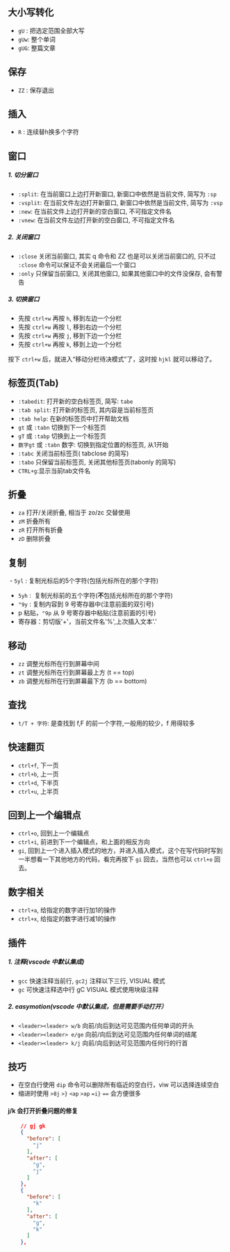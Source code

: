 ## 大小写转化
- `gU` : 把选定范围全部大写
- `gUw`: 整个单词
- `gUG`: 整篇文章

## 保存
- `ZZ` : 保存退出

## 插入
- `R` : 连续替h换多个字符

## 窗口
##### 1. 切分窗口
-   `:split`: 在当前窗口上边打开新窗口, 新窗口中依然是当前文件, 简写为 `:sp`
-   `:vsplit`: 在当前文件左边打开新窗口, 新窗口中依然是当前文件, 简写为 `:vsp`
-   `:new`: 在当前文件上边打开新的空白窗口, 不可指定文件名
-   `:vnew`: 在当前文件左边打开新的空白窗口, 不可指定文件名

#####  2. 关闭窗口
-   `:close` 关闭当前窗口, 其实 q 命令和 ZZ 也是可以关闭当前窗口的, 只不过 `:close` 命令可以保证不会关闭最后一个窗口
-   `:only` 只保留当前窗口, 关闭其他窗口, 如果其他窗口中的文件没保存, 会有警告

##### 3. 切换窗口
-   先按 `ctrl+w` 再按 `h`, 移到左边一个分栏
-   先按 `ctrl+w` 再按 `l`, 移到右边一个分栏
-   先按 `ctrl+w` 再按 `j`, 移到下边一个分栏
-   先按 `ctrl+w` 再按 `k`, 移到上边一个分栏

按下 `ctrl+w` 后，就进入“移动分栏待决模式”了，这时按 `hjkl` 就可以移动了。

## 标签页(Tab)

-   `:tabedit`: 打开新的空白标签页, 简写: `tabe`
-   `:tab split`: 打开新的标签页, 其内容是当前标签页
-   `:tab help`: 在新的标签页中打开帮助文档
-   `gt` 或 `:tabn` 切换到下一个标签页
-   `gT` 或 `:tabp` 切换到上一个标签页
-   `数字gt` 或 `:tabn` 数字: 切换到指定位置的标签页, 从1开始
-   `:tabc` 关闭当前标签页( tabclose 的简写)
-   `:tabo` 只保留当前标签页, 关闭其他标签页(tabonly 的简写)
-   `CTRL+g`:显示当前tab文件名

## 折叠
-   `za` 打开/关闭折叠, 相当于 zo/zc 交替使用
-   `zM` 折叠所有
-   `zR` 打开所有折叠
-   `zD` 删除折叠

## 复制
 - `5yl` :  复制光标后的5个字符(包括光标所在的那个字符)  
 - `5yh` :  复制光标前的五个字符(**不**包括光标所在的那个字符)
 - `"9y` :  复制内容到 9 号寄存器中(注意前面的双引号) 
 -  p 粘贴，`"9p`  从 9 号寄存器中粘贴(注意前面的引号) 
 -  寄存器：剪切版'+'，当前文件名'%',上次插入文本'.'

## 移动
-   `zz` 调整光标所在行到屏幕中间
-   `zt` 调整光标所在行到屏幕最上方 (t == top)
-   `zb` 调整光标所在行到屏幕最下方 (b == bottom)

## 查找
-  `t/T + 字符`:  是查找到 f,F 的前一个字符,一般用的较少，f 用得较多

## 快速翻页
-   `ctrl+f`, 下一页
-   `ctrl+b`, 上一页
-   `ctrl+d`, 下半页
-   `ctrl+u`, 上半页

## 回到上一个编辑点
-   `ctrl+o`, 回到上一个编辑点
-   `ctrl+i`, 前进到下一个编辑点，和上面的相反方向
-   `gi`, 回到上一个进入插入模式的地方，并进入插入模式，这个在写代码时写到一半想看一下其他地方的代码，看完再按下 `gi` 回去，当然也可以 `ctrl+o` 回去。

## 数字相关
- `ctrl+a`, 给指定的数字进行加1的操作
- `ctrl+x`, 给指定的数字进行减1的操作


## 插件

##### 1. 注释(vscode 中默认集成)
- `gcc` 快速注释当前行, `gc2j` 注释以下三行, VISUAL 模式 
- `gc` 可快速注释选中行 gC VISUAL 模式使用块级注释

##### 2. easymotion(vscode 中默认集成，但是需要手动打开）
- `<leader><leader> w/b` 向前/向后到达可见范围内任何单词的开头
- `<leader><leader> e/ge` 向前/向后到达可见范围内任何单词的结尾 
-  `<leader><leader> k/j` 向前/向后到达可见范围内任何行的行首

## 技巧
- 在空白行使用 `dip` 命令可以删除所有临近的空白行，viw 可以选择连续空白
- 缩进时使用 `>8j`  `>}`  `<ap`  `>ap`  `=i}`  `==` 会方便很多

####  j/k 会打开折叠问题的修复
``` json
    // gj gk
    {
      "before": [
        "j"
      ],
      "after": [
        "g",
        "j"
      ]
    },
    {
      "before": [
        "k"
      ],
      "after": [
        "g",
        "k"
      ]
    },
```
